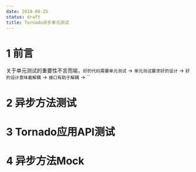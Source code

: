 ```yaml
---
date: 2018-08-25
status: draft
title: Tornado异步单元测试
---
```


# 1 前言
关于单元测试的重要性不言而喻，`好的代码需要单元测试` -> `单元测试要求好的设计` -> `好的设计意味着解耦` -> `接口有助于解耦` -> ``
# 2 异步方法测试
# 3 Tornado应用API测试
# 4 异步方法Mock